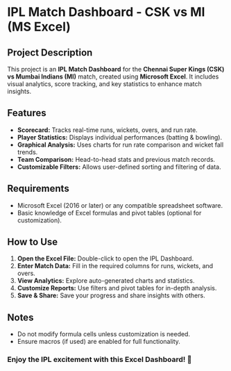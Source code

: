 # IPL Match Dashboard - CSK vs MI (MS Excel)

## Project Description
This project is an **IPL Match Dashboard** for the **Chennai Super Kings (CSK) vs Mumbai Indians (MI)** match, created using **Microsoft Excel**. It includes visual analytics, score tracking, and key statistics to enhance match insights.

## Features
- **Scorecard:** Tracks real-time runs, wickets, overs, and run rate.
- **Player Statistics:** Displays individual performances (batting & bowling).
- **Graphical Analysis:** Uses charts for run rate comparison and wicket fall trends.
- **Team Comparison:** Head-to-head stats and previous match records.
- **Customizable Filters:** Allows user-defined sorting and filtering of data.

## Requirements
- Microsoft Excel (2016 or later) or any compatible spreadsheet software.
- Basic knowledge of Excel formulas and pivot tables (optional for customization).

## How to Use
1. **Open the Excel File:** Double-click to open the IPL Dashboard.
2. **Enter Match Data:** Fill in the required columns for runs, wickets, and overs.
3. **View Analytics:** Explore auto-generated charts and statistics.
4. **Customize Reports:** Use filters and pivot tables for in-depth analysis.
5. **Save & Share:** Save your progress and share insights with others.

## Notes
- Do not modify formula cells unless customization is needed.
- Ensure macros (if used) are enabled for full functionality.

### Enjoy the IPL excitement with this Excel Dashboard! 🏏
